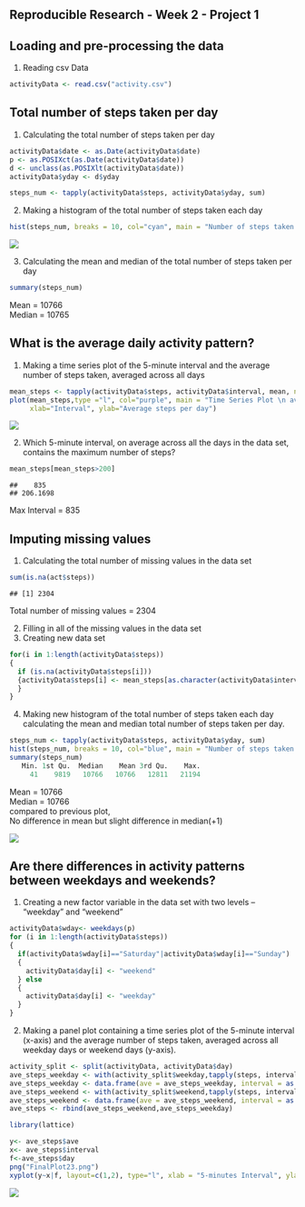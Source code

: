 Reproducible Research - Week 2 - Project 1
----------------------------------

Loading and pre-processing the data
----------------------------------

01. Reading csv Data


``` r
activityData <- read.csv("activity.csv")
```

Total number of steps taken per day
-------------------------------------------------

01.  Calculating the total number of steps taken per day

``` r
activityData$date <- as.Date(activityData$date)
p <- as.POSIXct(as.Date(activityData$date))
d <- unclass(as.POSIXlt(activityData$date))
activityData$yday <- d$yday

steps_num <- tapply(activityData$steps, activityData$yday, sum)
```
02.  Making a histogram of the total number of steps taken each day

```r
hist(steps_num, breaks = 10, col="cyan", main = "Number of steps taken - daily", xlab = "Number of steps")
```


![](https://raw.githubusercontent.com/AngeloTen/RepData_PeerAssessment1/master/instructions_fig/histogram.png)

03.  Calculating the mean and median of the total number of steps taken per day

``` r
summary(steps_num)
```
  Mean = 10766
  <br>Median = 10765

What is the average daily activity pattern?
-------------------------------------------

01.  Making a time series plot of the 5-minute interval and the average number of steps taken, averaged across all days

``` r
mean_steps <- tapply(activityData$steps, activityData$interval, mean, na.rm = TRUE)
plot(mean_steps,type ="l", col="purple", main = "Time Series Plot \n average number of steps taken \naveraged across all days", 
     xlab="Interval", ylab="Average steps per day")
```

![](https://raw.githubusercontent.com/AngeloTen/RepData_PeerAssessment1/master/instructions_fig/timeseriesplot.png)

02.  Which 5-minute interval, on average across all the days in the data set, contains the maximum number of steps?

``` r
mean_steps[mean_steps>200]

```

    ##    835
    ## 206.1698 
Max Interval = 835

Imputing missing values
-----------------------

01.  Calculating the total number of missing values in the data set

``` r
sum(is.na(act$steps))
```

    ## [1] 2304
Total number of missing values = 2304

02.  Filling in all of the missing values in the data set
03.  Creating new data set

``` r
for(i in 1:length(activityData$steps)) 
{
  if (is.na(activityData$steps[i]))
  {activityData$steps[i] <- mean_steps[as.character(activityData$interval[i])]
  }
}
```
04.  Making new histogram of the total number of steps taken each day
<br> calculating the mean and median total number of steps taken per day.

``` r
steps_num <- tapply(activityData$steps, activityData$yday, sum)
hist(steps_num, breaks = 10, col="blue", main = "Number of steps taken - Daily",xlab = "number of steps", ylim = c(0,25))
summary(steps_num)
   Min. 1st Qu.  Median    Mean 3rd Qu.    Max. 
     41    9819   10766   10766   12811   21194 
```
  Mean = 10766
  <br>Median = 10766
<br> compared to previous plot, <br>No difference in mean but slight difference in median(+1)

![](https://raw.githubusercontent.com/AngeloTen/RepData_PeerAssessment1/master/instructions_fig/newHist.png)

Are there differences in activity patterns between weekdays and weekends?
-------------------------------------------------------------------------

01.  Creating a new factor variable in the data set with two levels – “weekday” and “weekend”

``` r
activityData$wday<- weekdays(p)
for (i in 1:length(activityData$steps))
{
  if(activityData$wday[i]=="Saturday"|activityData$wday[i]=="Sunday")
  {
    activityData$day[i] <- "weekend"
  } else  
  {
    activityData$day[i] <- "weekday"
  }
}
```

02.  Making a panel plot containing a time series plot of the 5-minute interval (x-axis) and the average number of steps taken, averaged across all weekday days or weekend days (y-axis).

``` r
activity_split <- split(activityData, activityData$day)
ave_steps_weekday <- with(activity_split$weekday,tapply(steps, interval, mean))
ave_steps_weekday <- data.frame(ave = ave_steps_weekday, interval = as.numeric(dimnames(ave_steps_weekday)[[1]]),day="weekday")
ave_steps_weekend <- with(activity_split$weekend,tapply(steps, interval, mean))
ave_steps_weekend <- data.frame(ave = ave_steps_weekend, interval = as.numeric(dimnames(ave_steps_weekend)[[1]]),day="weekend")
ave_steps <- rbind(ave_steps_weekend,ave_steps_weekday)

library(lattice)

y<- ave_steps$ave
x<- ave_steps$interval
f<-ave_steps$day
png("FinalPlot23.png")
xyplot(y~x|f, layout=c(1,2), type="l", xlab = "5-minutes Interval", ylab = "Number of Steps")
```

![](https://raw.githubusercontent.com/AngeloTen/RepData_PeerAssessment1/master/instructions_fig/panelPlot.png)